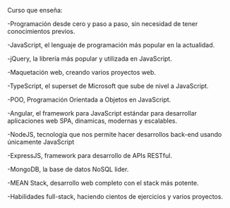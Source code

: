 Curso que enseña:

-Programación desde cero y paso a paso, sin necesidad de tener conocimientos previos.

-JavaScript, el lenguaje de programación más popular en la actualidad.

-jQuery, la librería más popular y utilizada en JavaScript.

-Maquetación web, creando varios proyectos web.

-TypeScript, el superset de Microsoft que sube de nivel a JavaScript.

-POO, Programación Orientada a Objetos en JavaScript.

-Angular, el framework para JavaScript estándar para desarrollar aplicaciones web SPA, dinamicas, modernas y escalables.

-NodeJS, tecnología que nos permite hacer desarrollos back-end usando únicamente JavaScript

-ExpressJS, framework para desarrollo de APIs RESTful.

-MongoDB, la base de datos NoSQL lider.

-MEAN Stack, desarrollo web completo con el stack más potente.

-Habilidades full-stack, haciendo cientos de ejercicios y varios proyectos.
